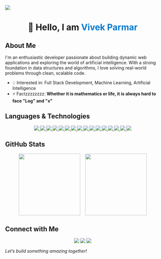 <img src="https://capsule-render.vercel.app/api?type=waving&color=0:6EE7B7,100:3B82F6&height=100&section=header&text=Welcome%20to%20My%20GitHub!&fontSize=30&fontColor=ffffff" />
<h1 align="center">👋 Hello, I am <span style="color:#007acc;">Vivek Parmar</span></h1>

## About Me


I'm an enthusiastic developer passionate about building dynamic web applications and exploring the world of artificial intelligence. With a strong foundation in data structures and algorithms, I love solving real-world problems through clean, scalable code.

- 💡 Interested in: Full Stack Development, Machine Learning, Artificial Intelligence
- ⚡ Factzzzzzzzz: **Whether it is mathematics or life, it is always hard to face "Log" and "x"**  

## Languages & Technologies

<p align="center">

  <!-- Languages -->
  <a href="https://en.wikipedia.org/wiki/C_(programming_language)">
    <img src="https://img.shields.io/badge/C-00599C?style=for-the-badge&logo=c&logoColor=white" />
  </a>
  <a href="https://isocpp.org/">
    <img src="https://img.shields.io/badge/C++-00599C?style=for-the-badge&logo=c%2B%2B&logoColor=white" />
  </a>
  <a href="https://www.java.com/">
    <img src="https://img.shields.io/badge/Java-007396?style=for-the-badge&logo=java&logoColor=white" />
  </a>
  <a href="https://www.python.org/">
    <img src="https://img.shields.io/badge/Python-3776AB?style=for-the-badge&logo=python&logoColor=white" />
  </a>
  <a href="https://developer.mozilla.org/en-US/docs/Web/JavaScript">
    <img src="https://img.shields.io/badge/JavaScript-F7DF1E?style=for-the-badge&logo=javascript&logoColor=black" />
  </a>
  <a href="https://www.php.net/">
    <img src="https://img.shields.io/badge/PHP-777BB4?style=for-the-badge&logo=php&logoColor=white" />
  </a>

  <!-- MERN Stack -->
  <a href="https://reactjs.org/">
    <img src="https://img.shields.io/badge/React-20232A?style=for-the-badge&logo=react&logoColor=61DAFB" />
  </a>
  <a href="https://nodejs.org/">
    <img src="https://img.shields.io/badge/Node.js-339933?style=for-the-badge&logo=nodedotjs&logoColor=white" />
  </a>
  <a href="https://expressjs.com/">
    <img src="https://img.shields.io/badge/Express.js-000000?style=for-the-badge&logo=express&logoColor=white" />
  </a>
  <a href="https://www.mongodb.com/">
    <img src="https://img.shields.io/badge/MongoDB-47A248?style=for-the-badge&logo=mongodb&logoColor=white" />
  </a>

  <!-- Frontend & Tools -->
  <a href="https://tailwindcss.com/">
    <img src="https://img.shields.io/badge/Tailwind_CSS-06B6D4?style=for-the-badge&logo=tailwind-css&logoColor=white" />
  </a>
  <a href="https://developer.mozilla.org/en-US/docs/Web/HTML">
    <img src="https://img.shields.io/badge/HTML5-E34F26?style=for-the-badge&logo=html5&logoColor=white" />
  </a>
  <a href="https://developer.mozilla.org/en-US/docs/Web/CSS">
    <img src="https://img.shields.io/badge/CSS3-1572B6?style=for-the-badge&logo=css3&logoColor=white" />
  </a>
  <a href="https://git-scm.com/">
    <img src="https://img.shields.io/badge/Git-F05032?style=for-the-badge&logo=git&logoColor=white" />
  </a>
  <a href="https://github.com/">
    <img src="https://img.shields.io/badge/GitHub-181717?style=for-the-badge&logo=github&logoColor=white" />
  </a>
  <a href="https://www.postman.com/">
    <img src="https://img.shields.io/badge/Postman-FF6C37?style=for-the-badge&logo=postman&logoColor=white" />
  </a>

</p>

## GitHub Stats

<div align="center">

  <img src="https://github-readme-stats.vercel.app/api?username=vivekxparmar&show_icons=true&theme=radical" height="200"/>
  &nbsp;&nbsp;
  <img src="https://github-readme-stats.vercel.app/api/top-langs/?username=vivekxparmar&layout=compact&theme=radical" height="200"/>

</div>

## Connect with Me

<p align="center">
  <a href="https://www.linkedin.com/in/vivek-parmar-047009261"><img src="https://img.shields.io/badge/LinkedIn-blue?style=for-the-badge&logo=linkedin&logoColor=white" /></a>
  <a href="https://x.com/VivekParmar000"><img src="https://img.shields.io/badge/Twitter-1DA1F2?style=for-the-badge&logo=twitter&logoColor=white" /></a>
  <a href="https://github.com/vivekxparmar"><img src="https://img.shields.io/badge/GitHub-100000?style=for-the-badge&logo=github&logoColor=white" /></a>
</p>

*Let’s build something amazing together!*
